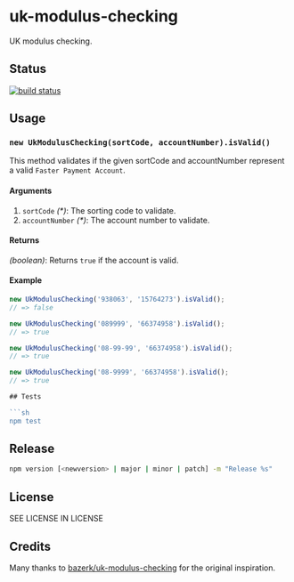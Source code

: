 # uk-modulus-checking
UK modulus checking.

## Status
[![build status][travis-image]][travis-url]

## Usage

### `new UkModulusChecking(sortCode, accountNumber).isValid()`

This method validates if the given sortCode and accountNumber represent a valid `Faster Payment Account`.

#### Arguments

1. `sortCode` *(&#42;)*: The sorting code to validate.
2. `accountNumber` *(&#42;)*: The account number to validate.

#### Returns
*(boolean)*:  Returns `true` if the account is valid.

#### Example
```js
new UkModulusChecking('938063', '15764273').isValid();
// => false

new UkModulusChecking('089999', '66374958').isValid();
// => true

new UkModulusChecking('08-99-99', '66374958').isValid();
// => true

new UkModulusChecking('08-9999', '66374958').isValid();
// => true

## Tests

```sh
npm test
```

## Release

```sh
npm version [<newversion> | major | minor | patch] -m "Release %s"
```

## License
SEE LICENSE IN LICENSE

## Credits

Many thanks to [bazerk/uk-modulus-checking](https://github.com/bazerk/uk-modulus-checking) for the original inspiration.

[travis-image]: https://img.shields.io/travis/uphold/vocalink.svg?style=flat-square
[travis-url]: https://img.shields.io/travis/uphold/vocalink.svg?style=flat-square

